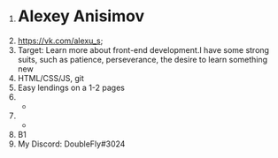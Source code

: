 1. # Alexey Anisimov
2. https://vk.com/alexu_s;
3. Target: Learn more about front-end development.I have some strong suits, such as patience, perseverance, the desire to learn something new
4. HTML/CSS/JS, git
5. Easy lendings on a 1-2 pages
6. -
7. -
8. В1
9. My Discord: DoubleFly#3024
